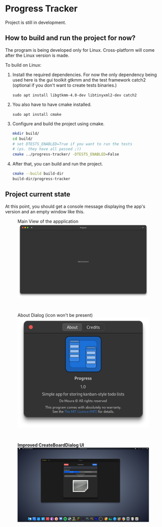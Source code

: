 # Progress Tracker

Project is still in development.

## How to build and run the project for now?

The program is being developed only for Linux. Cross-platform will come after
the Linux version is made.

To build on Linux:

1. Install the required dependencies. For now the only dependency being used
here is the gui toolkit gtkmm and the test framework catch2 (optional if you
don't want to create tests binaries.)

    `sudo apt install libgtkmm-4.0-dev libtinyxml2-dev catch2`

2. You also have to have cmake installed.

    `sudo apt install cmake`

3. Configure and build the project using cmake.

    ```sh
    mkdir build/
    cd build/
    # set DTESTS_ENABLED=True if you want to run the tests
    # (ps. they have all passed ;))
    cmake ../progress-tracker/ -DTESTS_ENABLED=False
    ```

4. After that, you can build and run the project.

    ```sh
    cmake --build build-dir
    build-dir/progress-tracker
    ```

## Project current state

At this point, you should get a console message displaying the app's version and
an empty window like this.

<figure>
    <caption>Main View of the appplication</caption>
    <img src="docs/empty_window.png">
</figure>

<br>

<figure>
    <caption>About Dialog (icon won't be present)</caption>
    <img src="docs/about_window.png">
</figure>

<br>

<figure>
    <caption><b>Improved CreateBoardDialog UI</b></caption>
    <img src="docs/create_board_dialog.png">
</figure>
